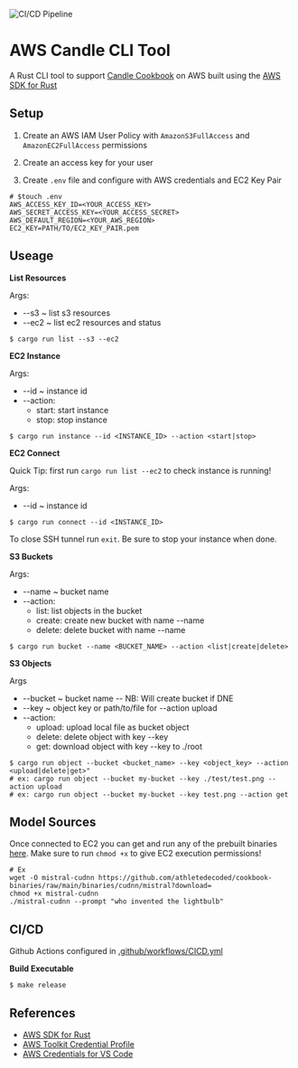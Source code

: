 ![CI/CD Pipeline](https://github.com/athletedecoded/aws-candle/actions/workflows/CICD.yml/badge.svg)

# AWS Candle CLI Tool

A Rust CLI tool to support [Candle Cookbook](https://github.com/nogibjj/candle-cookbook/tree/main) on AWS built using the [AWS SDK for Rust](https://github.com/awslabs/aws-sdk-rust) 


## Setup

1. Create an AWS IAM User Policy with `AmazonS3FullAccess` and `AmazonEC2FullAccess` permissions

2. Create an access key for your user

3. Create `.env` file and configure with AWS credentials and EC2 Key Pair

```
# $touch .env
AWS_ACCESS_KEY_ID=<YOUR_ACCESS_KEY>
AWS_SECRET_ACCESS_KEY=<YOUR_ACCESS_SECRET>
AWS_DEFAULT_REGION=<YOUR_AWS_REGION>
EC2_KEY=PATH/TO/EC2_KEY_PAIR.pem
```

## Useage

**List Resources**

Args:
* --s3 ~ list s3 resources
* --ec2 ~ list ec2 resources and status
```
$ cargo run list --s3 --ec2
```

**EC2 Instance**

Args:
* --id ~ instance id
* --action:
    * start: start instance
    * stop: stop instance
```
$ cargo run instance --id <INSTANCE_ID> --action <start|stop>
```

**EC2 Connect**

Quick Tip: first run `cargo run list --ec2` to check instance is running!

Args:
* --id ~ instance id

```
$ cargo run connect --id <INSTANCE_ID>
```

To close SSH tunnel run `exit`. Be sure to stop your instance when done.

**S3 Buckets**

Args:
* --name ~ bucket name
* --action:
    * list: list objects in the bucket
    * create: create new bucket with name --name
    * delete: delete bucket with name --name
```
$ cargo run bucket --name <BUCKET_NAME> --action <list|create|delete>
```

**S3 Objects**

Args
* --bucket ~ bucket name -- NB: Will create bucket if DNE
* --key ~ object key or path/to/file for --action upload
* --action:
    * upload: upload local file as bucket object
    * delete: delete object with key --key
    * get: download object with key --key to ./root

```
$ cargo run object --bucket <bucket_name> --key <object_key> --action <upload|delete|get>"
# ex: cargo run object --bucket my-bucket --key ./test/test.png --action upload
# ex: cargo run object --bucket my-bucket --key test.png --action get
```

## Model Sources

Once connected to EC2 you can get and run any of the prebuilt binaries [here](https://github.com/athletedecoded/cookbook-binaries/tree/main/binaries). Make sure to run `chmod +x` to give EC2 execution permissions!

```
# Ex
wget -O mistral-cudnn https://github.com/athletedecoded/cookbook-binaries/raw/main/binaries/cudnn/mistral?download=
chmod +x mistral-cudnn
./mistral-cudnn --prompt "who invented the lightbulb"
```

## CI/CD

Github Actions configured in [.github/workflows/CICD.yml](.github/workflows/CICD.yml)

**Build Executable**
```
$ make release
```

## References

* [AWS SDK for Rust](https://github.com/awslabs/aws-sdk-rust)
* [AWS Toolkit Credential Profile](https://docs.aws.amazon.com/cli/latest/userguide/cli-configure-files.html#cli-configure-files-where)
* [AWS Credentials for VS Code](https://docs.aws.amazon.com/toolkit-for-vscode/latest/userguide/setup-credentials.html)

